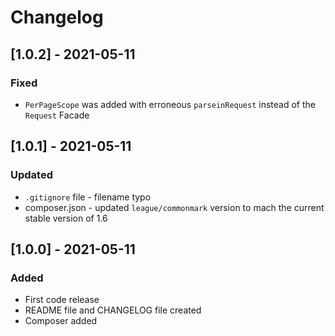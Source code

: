 # Changelog

## [1.0.2] - 2021-05-11
### Fixed
- `PerPageScope` was added with erroneous `parseinRequest` instead of the `Request` Facade

## [1.0.1] - 2021-05-11
### Updated
- `.gitignore` file - filename typo
- composer.json - updated `league/commonmark` version to mach the current stable version of 1.6

## [1.0.0] - 2021-05-11
### Added
- First code release
- README file and CHANGELOG file created
- Composer added 
